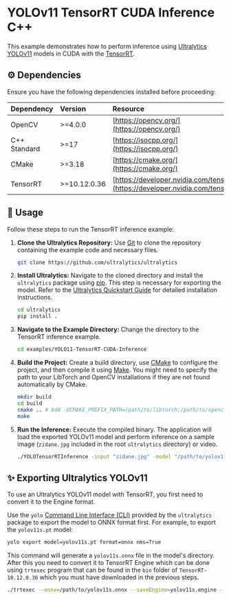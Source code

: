 # YOLOv11 TensorRT CUDA Inference C++

This example demonstrates how to perform inference using [Ultralytics YOLOv11](https://docs.ultralytics.com/models/yolov11/) models in CUDA with the [TensorRT](https://docs.nvidia.com/deeplearning/tensorrt/latest/index.html). 

## ⚙️ Dependencies

Ensure you have the following dependencies installed before proceeding:

| Dependency   | Version  | Resource                                     |
| :----------- | :------- | :------------------------------------------- |
| OpenCV       | >=4.0.0  | [https://opencv.org/](https://opencv.org/)   |
| C++ Standard | >=17     | [https://isocpp.org/](https://isocpp.org/)   |
| CMake        | >=3.18   | [https://cmake.org/](https://cmake.org/)     |
| TensorRT     | >=10.12.0.36 | [https://developer.nvidia.com/tensorrt](https://developer.nvidia.com/tensorrt) |


## 🚀 Usage

Follow these steps to run the TensorRT inference example:

1.  **Clone the Ultralytics Repository:**
    Use [Git](https://git-scm.com/) to clone the repository containing the example code and necessary files.

    ```bash
    git clone https://github.com/ultralytics/ultralytics
    ```

2.  **Install Ultralytics:**
    Navigate to the cloned directory and install the `ultralytics` package using [pip](https://pip.pypa.io/en/stable/). This step is necessary for exporting the model. Refer to the [Ultralytics Quickstart Guide](https://docs.ultralytics.com/quickstart/) for detailed installation instructions.

    ```bash
    cd ultralytics
    pip install .
    ```

3.  **Navigate to the Example Directory:**
    Change the directory to the TensorRT inference example.

    ```bash
    cd examples/YOLO11-TensorRT-CUDA-Inference
    ```

4.  **Build the Project:**
    Create a build directory, use [CMake](https://cmake.org/) to configure the project, and then compile it using [Make](https://www.gnu.org/software/make/). You might need to specify the path to your LibTorch and OpenCV installations if they are not found automatically by CMake.

    ```bash
    mkdir build
    cd build
    cmake .. # Add -DCMAKE_PREFIX_PATH=/path/to/libtorch;/path/to/opencv if needed
    make
    ```

5.  **Run the Inference:**
    Execute the compiled binary. The application will load the exported YOLOv11 model and perform inference on a sample image (`zidane.jpg` included in the root `ultralytics` directory) or video.
    ```bash
    ./YOLOTensorRTInference -input "zidane.jpg" -model "/path/to/yolov11s.engine"
    ```

## ✨ Exporting Ultralytics YOLOv11

To use an Ultralytics YOLOv11 model with TensorRT, you first need to convert it to the Engine format.

Use the `yolo` [Command Line Interface (CLI)](https://docs.ultralytics.com/usage/cli/) provided by the `ultralytics` package to export the model to ONNX format first. For example, to export the `yolov11s.pt` model:

```bash
yolo export model=yolov11s.pt format=onnx nms=True
```

This command will generate a `yolov11s.onnx` file in the model's directory. After this you need to convert it to TensorRT Engine which can be done using `trtexec` program that can be found in the `bin` folder of `TensorRT-10.12.0.36` which you must have downloaded in the previous steps.

```bash
./trtexec --onnx=/path/to/yolov11s.onnx --saveEngine=yolov11s.engine --fp16 --device=0 --verbose
```
